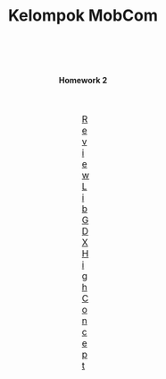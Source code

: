 <center><h1>Kelompok MobCom</h1></center>
<br>
<br>
<br>
<center><h4>Homework 2</h4></center>
<br>
<p style="padding-left: 250px; padding-right: 250px;font-size: 16px" align="center">
<a href="reviewlibgdx.md">Review LibGDX</a>
<a href="highconcept_eelbat.md">High Concept</a>
</p>